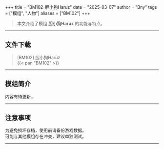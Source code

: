 +++
title = "BM102-胆小狗Haruz"
date = "2025-03-07"
author = "Bny"
tags = ["模组", "人物"]
aliases = ["BM102"]
+++

> 本文介绍了模组 **胆小狗Haruz** 的功能与特点。

---

## 文件下载

> [BM102] 胆小狗Haruz  
{{< pan "BM102" >}}  

---

## 模组简介

>  
内容有待更新...  

---

## 注意事项

>  
为避免损坏存档，使用前请备份游戏数据。  
可能与其他模组存在冲突，建议单独测试。  

---

